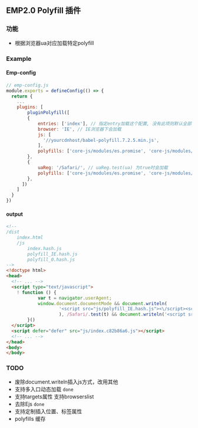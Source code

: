 ## EMP2.0 Polyfill 插件
### 功能
-  根据浏览器ua对应加载特定polyfill
### Example
#### Emp-config
```javascript
// emp-config.js
module.exports = defineConfig(() => {
  return {
  	...
    plugins: [
    	pluginPolyfill([
        {
            entries: ['index'], // 指定entry加载这个配置, 没有此项则默认全部入口都增加
            browser: 'IE', // IE浏览器下会加载
           	js: [
              '//yourcdnhost/babel-polyfill.7.2.5.min.js',
           	],
           	polyfills: ['core-js/modules/es.promise', 'core-js/modules/es.array.iterator'],
        },
        {
          	uaReg: '/Safari/', // uaReg.test(ua) 为true时会加载
           	polyfills: ['core-js/modules/es.promise', 'core-js/modules/es.array.iterator'],
        },
      ])
    ]
  }
})
```

#### output
```html
<!--
/dist
	index.html
    /js
        index.hash.js
        polyfill_IE.hash.js
        polyfill_0.hash.js
-->
<!doctype html>
<head>
  <!-- ... -->
  <script type="text/javascript">
  	! function () {
			var t = navigator.userAgent;
			window.document.documentMode && document.writeln(
					'<script src="js/polyfill_IE.hash.js"><\/script><script src="//yourcdnhost/babel-polyfill.7.2.5.min.js"><\/script>'
					), /Safari/.test(t) && document.writeln('<script src="js/polyfill_0.hash.js"><\/script>')
		}()
  </script>
  <script defer="defer" src="js/index.c82b86a6.js"></script>
  <!-- ... -->
</head>
<body>
</body>
```

### TODO
- 废除document.writeln插入js方式，改用其他
- 支持多入口动态加载 `done`
- 支持targets属性 支持browserslist
- 去除Ejs `done`
- 支持定制插入位置、标签属性
- polyfills 缓存